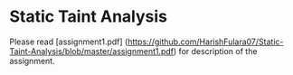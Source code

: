 # Static Taint Analysis

Please read [assignment1.pdf] (https://github.com/HarishFulara07/Static-Taint-Analysis/blob/master/assignment1.pdf) for description of the assignment.
